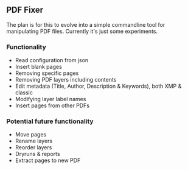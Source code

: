 ## PDF Fixer

The plan is for this to evolve into a simple commandline tool for manipulating PDF files. Currently it's just some experiments.

### Functionality
* Read configuration from json
* Insert blank pages
* Removing specific pages
* Removing PDF layers including contents
* Edit metadata (Title, Author, Description & Keywords), both XMP & classic
* Modifying layer label names
* Insert pages from other PDFs

### Potential future functionality
* Move pages
* Rename layers
* Reorder layers
* Dryruns & reports
* Extract pages to new PDF